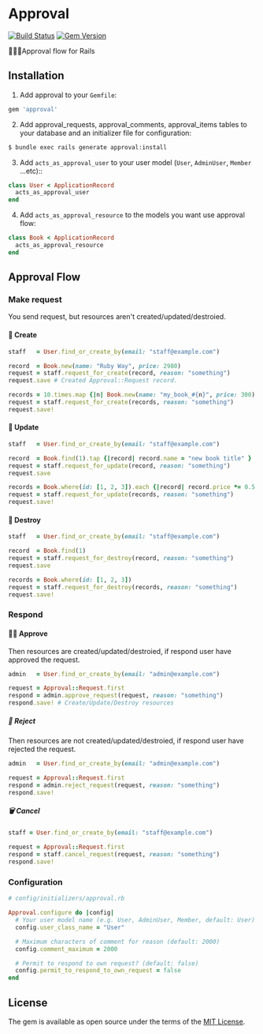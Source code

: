 # Approval

[![Build Status](https://travis-ci.org/yhirano55/approval.svg?branch=master)](https://travis-ci.org/yhirano55/approval)
[![Gem Version](https://badge.fury.io/rb/approval.svg)](https://badge.fury.io/rb/approval)

:ok_woman::no_good:Approval flow for Rails

## Installation

1. Add approval to your `Gemfile`:

  ```ruby
  gem 'approval'
  ```

2. Add approval_requests, approval_comments, approval_items tables to your database and an initializer file for configuration:

  ```bash
  $ bundle exec rails generate approval:install
  ```

3. Add `acts_as_approval_user` to your user model (`User`, `AdminUser`, `Member` ...etc)::

  ```ruby
  class User < ApplicationRecord
    acts_as_approval_user
  end
  ```

4. Add `acts_as_approval_resource` to the models you want use approval flow:

  ```ruby
  class Book < ApplicationRecord
    acts_as_approval_resource
  end
  ```

## Approval Flow

### Make request

You send request, but resources aren't created/updated/destroied.

#### :pray: Create

```ruby
staff   = User.find_or_create_by(email: "staff@example.com")

record  = Book.new(name: "Ruby Way", price: 2980)
request = staff.request_for_create(record, reason: "something")
request.save # Created Approval::Request record.

records = 10.times.map {|n| Book.new(name: "my_book_#{n}", price: 300) }
request = staff.request_for_create(records, reason: "something")
request.save!
```

#### :pray: Update

```ruby
staff   = User.find_or_create_by(email: "staff@example.com")

record  = Book.find(1).tap {|record| record.name = "new book title" }
request = staff.request_for_update(record, reason: "something")
request.save

records = Book.where(id: [1, 2, 3]).each {|record| record.price *= 0.5 }
request = staff.request_for_update(records, reason: "something")
request.save!
```

#### :pray: Destroy

```ruby
staff   = User.find_or_create_by(email: "staff@example.com")

record  = Book.find(1)
request = staff.request_for_destroy(record, reason: "something")
request.save

records = Book.where(id: [1, 2, 3])
request = staff.request_for_destroy(records, reason: "something")
request.save!
```

### Respond

#### :ok_woman: Approve

Then resources are created/updated/destroied, if respond user have approved the request.

```ruby
admin   = User.find_or_create_by(email: "admin@example.com")

request = Approval::Request.first
respond = admin.approve_request(request, reason: "something")
respond.save! # Create/Update/Destroy resources
```

##### :no_good: Reject

Then resources are not created/updated/destroied, if respond user have rejected the request.

```ruby
admin   = User.find_or_create_by(email: "admin@example.com")

request = Approval::Request.first
respond = admin.reject_request(request, reason: "something")
respond.save!
```

##### :wastebasket: Cancel

```ruby
staff = User.find_or_create_by(email: "staff@example.com")

request = Approval::Request.first
respond = staff.cancel_request(request, reason: "something")
respond.save!
```

### Configuration

```ruby
# config/initializers/approval.rb

Approval.configure do |config|
  # Your user model name (e.g. User, AdminUser, Member, default: User)
  config.user_class_name = "User"

  # Maximum characters of comment for reason (default: 2000)
  config.comment_maximum = 2000

  # Permit to respond to own request? (default: false)
  config.permit_to_respond_to_own_request = false
end
```

## License

The gem is available as open source under the terms of the [MIT License](http://opensource.org/licenses/MIT).
